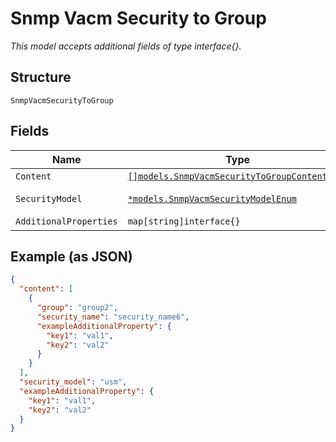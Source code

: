 
# Snmp Vacm Security to Group

*This model accepts additional fields of type interface{}.*

## Structure

`SnmpVacmSecurityToGroup`

## Fields

| Name | Type | Tags | Description |
|  --- | --- | --- | --- |
| `Content` | [`[]models.SnmpVacmSecurityToGroupContentItem`](../../doc/models/snmp-vacm-security-to-group-content-item.md) | Optional | - |
| `SecurityModel` | [`*models.SnmpVacmSecurityModelEnum`](../../doc/models/snmp-vacm-security-model-enum.md) | Optional | enum: `usm`, `v1`, `v2c` |
| `AdditionalProperties` | `map[string]interface{}` | Optional | - |

## Example (as JSON)

```json
{
  "content": [
    {
      "group": "group2",
      "security_name": "security_name6",
      "exampleAdditionalProperty": {
        "key1": "val1",
        "key2": "val2"
      }
    }
  ],
  "security_model": "usm",
  "exampleAdditionalProperty": {
    "key1": "val1",
    "key2": "val2"
  }
}
```

